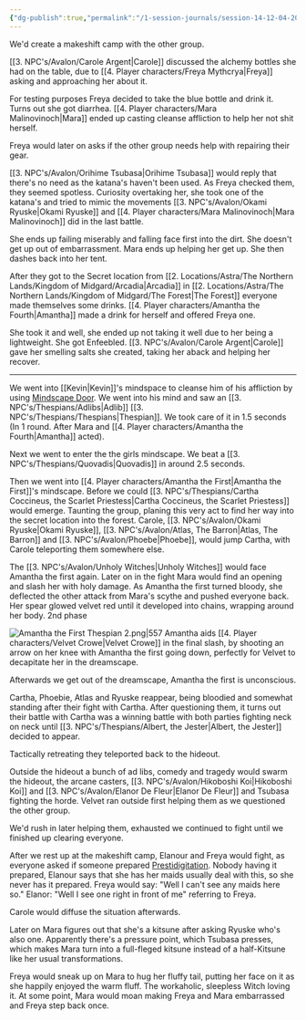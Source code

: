 ```yaml
---
{"dg-publish":true,"permalink":"/1-session-journals/session-14-12-04-2025/"}
---
```


We'd create a makeshift camp with the other group. 

[[3. NPC's/Avalon/Carole Argent\|Carole]] discussed the alchemy bottles she had on the table, due to [[4. Player characters/Freya Mythcrya\|Freya]] asking and approaching her about it.

For testing purposes Freya decided to take the blue bottle and drink it. Turns out she got diarrhea. [[4. Player characters/Mara Malinovinoch\|Mara]] ended up casting cleanse affliction to help her not shit herself.

Freya would later on asks if the other group needs help with repairing their gear.

[[3. NPC's/Avalon/Orihime Tsubasa\|Orihime Tsubasa]] would reply that there's no need as the katana's haven't been used.
As Freya checked them, they seemed spotless. Curiosity overtaking her, she took one of the katana's and tried to mimic the movements [[3. NPC's/Avalon/Okami Ryuske\|Okami Ryuske]] and [[4. Player characters/Mara Malinovinoch\|Mara Malinovinoch]] did in the last battle.

She ends up failing miserably and falling face first into the dirt. She doesn't get up out of embarrassment.  Mara ends up helping her get up. She then dashes back into her tent. 

After they got to the Secret location from [[2. Locations/Astra/The Northern Lands/Kingdom of Midgard/Arcadia\|Arcadia]] in [[2. Locations/Astra/The Northern Lands/Kingdom of Midgard/The Forest\|The Forest]] everyone made themselves some drinks. [[4. Player characters/Amantha the Fourth\|Amantha]] made a drink for herself and offered Freya one.

She took it and well, she ended up not taking it well due to her being a lightweight. She got Enfeebled. [[3. NPC's/Avalon/Carole Argent\|Carole]] gave her smelling salts she created, taking her aback and helping her recover. 

-------------------------------------

We went into [[Kevin\|Kevin]]'s mindspace to cleanse him of his affliction by using [Mindscape Door](https://2e.aonprd.com/Rituals.aspx?ID=92). We went into his mind and saw an [[3. NPC's/Thespians/Adlibs\|Adlib]] [[3. NPC's/Thespians/Thespians\|Thespian]]. We took care of it in 1.5 seconds (In 1 round. After Mara and [[4. Player characters/Amantha the Fourth\|Amantha]] acted).

Next we went to enter the the girls mindscape. We beat a [[3. NPC's/Thespians/Quovadis\|Quovadis]] in around 2.5 seconds.

Then we went into [[4. Player characters/Amantha the First\|Amantha the First]]'s mindscape. Before we could [[3. NPC's/Thespians/Cartha Coccineus, the Scarlet Priestess\|Cartha Coccineus, the Scarlet Priestess]] would emerge. Taunting the group, planing this very act to find her way into the secret location into the forest. Carole, [[3. NPC's/Avalon/Okami Ryuske\|Okami Ryuske]], [[3. NPC's/Avalon/Atlas, The Barron\|Atlas, The Barron]] and [[3. NPC's/Avalon/Phoebe\|Phoebe]], would jump Cartha, with Carole teleporting them somewhere else. 

The [[3. NPC's/Avalon/Unholy Witches\|Unholy Witches]] would face Amantha the first again. Later on in the fight Mara would find an opening and slash her with holy damage. As Amantha the first turned bloody, she deflected the other attack from Mara's scythe and pushed everyone back. Her spear glowed velvet red until it developed into chains, wrapping around her body. 2nd phase

![Amantha the First Thespian 2.png|557](/img/user/Images/Amantha%20the%20First%20Thespian%202.png)
Amantha aids [[4. Player characters/Velvet Crowe\|Velvet Crowe]] in the final slash, by shooting an arrow on her knee with Amantha the first going down, perfectly for Velvet to decapitate her in the dreamscape.

Afterwards we get out of the dreamscape, Amantha the first is unconscious.

Cartha, Phoebie, Atlas and Ryuske reappear, being bloodied and somewhat standing after their fight with Cartha. After questioning them, it turns out their battle with Cartha was a winning battle with both parties fighting neck on neck until [[3. NPC's/Thespians/Albert, the Jester\|Albert, the Jester]] decided to appear.

Tactically retreating they teleported back to the hideout.

Outside the hideout a bunch of ad libs, comedy and tragedy would swarm the hideout, the arcane casters, [[3. NPC's/Avalon/Hikoboshi Koi\|Hikoboshi Koi]] and [[3. NPC's/Avalon/Elanor De Fleur\|Elanor De Fleur]] and Tsubasa fighting the horde. Velvet ran outside first helping them as we questioned the other group.

We'd rush in later helping them, exhausted we continued to fight until we finished up clearing everyone.

After we rest up at the makeshift camp, Elanour and Freya would fight, as everyone asked if someone prepared [Prestidigitation](https://2e.aonprd.com/Spells.aspx?ID=1639&Redirected=1). Nobody having it prepared, Elanour says that she has her maids usually deal with this, so she never has it prepared. Freya would say: "Well I can't see any maids here so." Elanor: "Well I see one right in front of me" referring to Freya.

Carole would diffuse the situation afterwards.
 
Later on Mara figures out that she's a kitsune after asking Ryuske who's also one. Apparently there's a pressure point, which Tsubasa presses, which makes Mara turn into a full-fleged kitsune instead of a half-Kitsune like her usual transformations.

Freya would sneak up on Mara to hug her fluffy tail, putting her face on it as she happily enjoyed the warm fluff. The workaholic, sleepless Witch loving it. At some point, Mara would moan making Freya and Mara embarrassed and Freya step back once. 

 